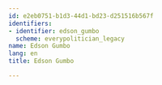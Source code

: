 ```yaml
---
id: e2eb0751-b1d3-44d1-bd23-d251516b567f
identifiers:
- identifier: edson_gumbo
  scheme: everypolitician_legacy
name: Edson Gumbo
lang: en
title: Edson Gumbo

---
```

